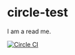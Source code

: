 circle-test
===========

I am a read me.


[![Circle CI](https://circleci.com/gh/circleci/mongofinil.png?style=badge)](https://circleci.com/gh/circleci/mongofinil)
